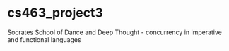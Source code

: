 # cs463_project3
Socrates School of Dance and Deep Thought - concurrency in imperative and functional languages
